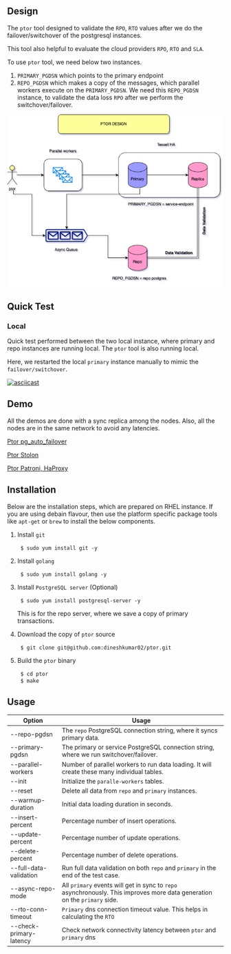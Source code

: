 ## Design
The `ptor` tool designed to validate the `RPO`, `RTO` values
after we do the failover/switchover of the postgresql instances.

This tool also helpful to evaluate the cloud providers `RPO`, `RTO` and `SLA`.

To use `ptor` tool, we need below two instances.

1. `PRIMARY_PGDSN` which points to the primary endpoint
2. `REPO_PGDSN` which makes a copy of the messages, which parallel workers execute on the `PRIMARY_PGDSN`.
We need this `REPO_PGDSN` instance, to validate the data loss `RPO` after we perform the switchover/failover.

![](./ptor.png)
## Quick Test

### Local
Quick test performed between the two local instance, where primary and repo instances are running local. The `ptor` tool is also running local.

Here, we restarted the local `primary` instance manually to mimic the `failover/switchover`.

[![asciicast](https://asciinema.org/a/2MRLVcmL2cm7V4eWCtM9rj0Yf.svg)](https://asciinema.org/a/2MRLVcmL2cm7V4eWCtM9rj0Yf)


## Demo
All the demos are done with a sync replica among the nodes.
Also, all the nodes are in the same network to avoid any latencies.



[Ptor pg_auto_failover](https://youtu.be/_0vhXn0HbWU)

[Ptor Stolon](https://youtu.be/SDriI00HNbM)

[Ptor Patroni, HaProxy](https://youtu.be/NoDMljx8_Q0)



## Installation

Below are the installation steps, which are prepared on RHEL instance. If you are using debain flavour, then use the platform specific package tools like `apt-get` or `brew` to install the below components.


1. Install `git`

        $ sudo yum install git -y

2. Install `golang`

        $ sudo yum install golang -y
        

3. Install `PostgreSQL server` (Optional)

        $ sudo yum install postgresql-server -y

    This is for the repo server, where we save a copy of primary transactions.

4. Download the copy of `ptor` source

        $ git clone git@github.com:dineshkumar02/ptor.git

5. Build the `ptor` binary

        $ cd ptor
        $ make

## Usage
| Option                 | Usage                                                                                                                     |
|------------------------|---------------------------------------------------------------------------------------------------------------------------|
| --repo-pgdsn           | The `repo` PostgreSQL connection string, where it syncs primary data.                                                     |
| --primary-pgdsn        | The primary or service PostgreSQL connection string, where we run switchover/failover.                                    |
| --parallel-workers     | Number of parallel workers to run data loading. It will create these many individual tables.                              |
| --init                 | Initialize the `paralle-workers` tables.                                                                                  |
| --reset                | Delete all data from `repo` and `primary` instances.                                                                      |
| --warmup-duration      | Initial data loading duration in seconds.                                                                                 |
| --insert-percent       | Percentage number of insert operations.                                                                                   |
| --update-percent       | Percentage number of update operations.                                                                                   |
| --delete-percent       | Percentage number of delete operations.                                                                                   |
| --full-data-validation | Run full data validation on both `repo` and `primary` in the end of the test case.                                        |
| --async-repo-mode      | All `primary` events will get in sync to `repo` asynchronously. This improves more data generation on the `primary` side. |
| --rto-conn-timeout           | `Primary` dns connection timeout value. This helps in calculating the `RTO` |
| --check-primary-latency      | Check network connectivity latency between `ptor` and  `primary` dns |


